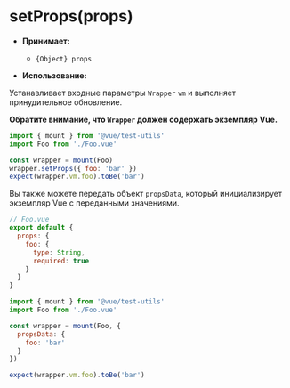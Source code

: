 # setProps(props)

- **Принимает:**
  - `{Object} props`

- **Использование:**

Устанавливает входные параметры `Wrapper` `vm` и выполняет принудительное обновление.

**Обратите внимание, что `Wrapper` должен содержать экземпляр Vue.**

```js
import { mount } from '@vue/test-utils'
import Foo from './Foo.vue'

const wrapper = mount(Foo)
wrapper.setProps({ foo: 'bar' })
expect(wrapper.vm.foo).toBe('bar')
```

Вы также можете передать объект `propsData`, который инициализирует экземпляр Vue с переданными значениями.

``` js
// Foo.vue
export default {
  props: {
    foo: {
      type: String,
      required: true
    }
  }
}
```

``` js
import { mount } from '@vue/test-utils'
import Foo from './Foo.vue'

const wrapper = mount(Foo, {
  propsData: {
    foo: 'bar'
  }
})

expect(wrapper.vm.foo).toBe('bar')
```